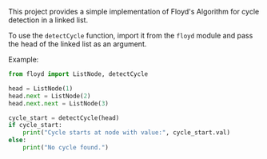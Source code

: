 
This project provides a simple implementation of Floyd's Algorithm for cycle detection in a linked list.

To use the `detectCycle` function, import it from the `floyd` module and pass the head of the linked list as an argument.

Example:
```python
from floyd import ListNode, detectCycle

head = ListNode(1)
head.next = ListNode(2)
head.next.next = ListNode(3)

cycle_start = detectCycle(head)
if cycle_start:
    print("Cycle starts at node with value:", cycle_start.val)
else:
    print("No cycle found.")
